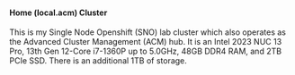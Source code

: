 #### Home (local.acm) Cluster

This is my Single Node Openshift (SNO) lab cluster which also operates as the Advanced Cluster Management (ACM) hub. It is an Intel 2023 NUC 13 Pro, 13th Gen 12-Core i7-1360P up to 5.0GHz, 48GB DDR4 RAM, and 2TB PCIe SSD. There is an additional 1TB of storage.
